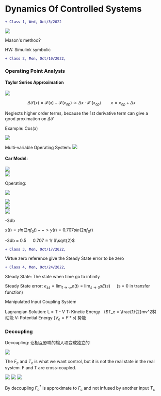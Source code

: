 # Dynamics Of Controlled Systems

```diff
+ Class 1, Wed, Oct/3/2022
```
 

![](src/img/2022-10-09-18-33-58.png) 

Mason's method?

HW: Simulink symbolic


```diff
+ Class 2, Mon, Oct/10/2022,
```

### Operating Point Analysis

#### Taylor Series Approximation

![](src/img/OperatingPointSys.png)



$$\Delta \mathcal{F}(x) = \mathcal{F}(x) - \mathcal{F}(x_{op}) \cong \Delta x \cdot\mathcal{F'}(x_{op}) \qquad x = x_{op}+\Delta x$$

Neglects higher order terms, because the 1st derivative term can give a good proximation on $\Delta \mathcal{F}$

Example: Cos(x)

![](src/img/OperatingPointSysCosEx.png)

Multi-variable Operating System:
![](src/img/MultiVarOpSys.png)

#### Car Model:

![](src/img/CarModelNonlinearModel.png) \
![](src/img/CarModelSysEq.png) 

Operating:

![](src/img/CarModelOperatingSys.png)

![](src/img/CarModelOperatingSysEq.png) \
![](src/img/CarModelOperatingSysBlock.png) \
![](src/img/CarModelOpSysSolve.png)


-3db

$x(t) = sin(2 \pi f_0 t) --> y(t) = 0.707sin(2 \pi f_0 t)$

-3db $\approx$ 0.5  &emsp; 0.707 $\approx$ 1/ $\sqrt{2}$



```diff
+ Class 3, Mon, Oct/17/2022,
```

Virtue zero reference give the Steady State error to be zero

```diff
+ Class 4, Mon, Oct/24/2022,
```
Steady State: The state when time go to infinity

Steady State error: $e_{ss} = \lim_{t \to \infty}e(t) = \lim_{s\to 0} sE(s)$ &emsp; (s = 0 in transfer function)

Manipulated Input Coupling System 

Lagrangian Solution:
L = T - V
T: Kinetic Energy （$T_e = \frac{1}{2}mv^2$) 动能
V: Potential Energy ($V_e = F*s$) 势能

### Decoupling
Decoupling:
让相互影响的输入项变成独立的

![](src/img/CrossCouplingSysBlock.png)

The $F_c$ and $T_c$ is what we want control, but it is not the real state in the real system. F and T are cross-coupled.

![](src/img/CrossCouplingTF.png)
![](src/img/DecouplingTF.png)
![](src/img/DecouplingTFSysBlock.png)

By decoupling $F_c^*$ is approximate to $F_c$ and not infused by another input $T_c$